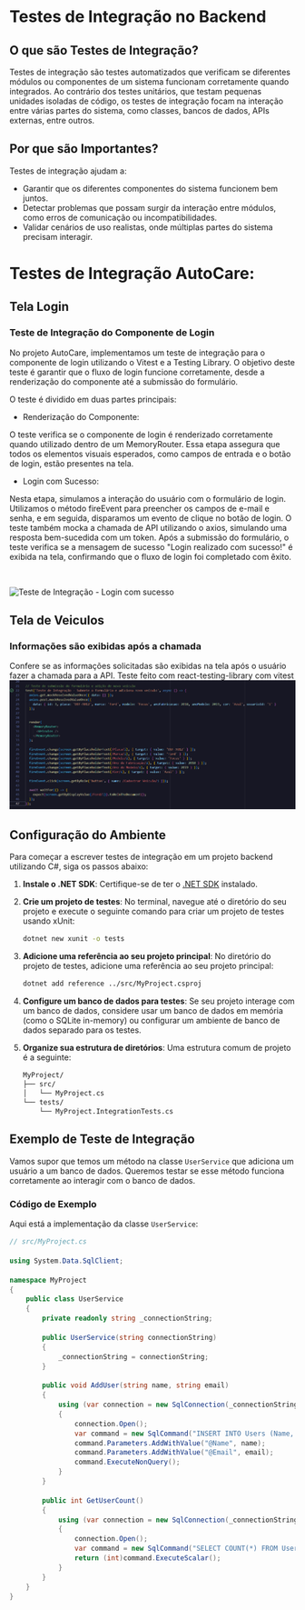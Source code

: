 # Testes de Integração no Backend

## O que são Testes de Integração?

Testes de integração são testes automatizados que verificam se diferentes módulos ou componentes de um sistema funcionam corretamente quando integrados. Ao contrário dos testes unitários, que testam pequenas unidades isoladas de código, os testes de integração focam na interação entre várias partes do sistema, como classes, bancos de dados, APIs externas, entre outros.

## Por que são Importantes?

Testes de integração ajudam a:

- Garantir que os diferentes componentes do sistema funcionem bem juntos.
- Detectar problemas que possam surgir da interação entre módulos, como erros de comunicação ou incompatibilidades.
- Validar cenários de uso realistas, onde múltiplas partes do sistema precisam interagir.

# Testes de Integração AutoCare:

## Tela Login

### Teste de Integração do Componente de Login


No projeto AutoCare, implementamos um teste de integração para o componente de login utilizando o Vitest e a Testing Library. O objetivo deste teste é garantir que o fluxo de login funcione corretamente, desde a renderização do componente até a submissão do formulário.

O teste é dividido em duas partes principais:

- Renderização do Componente: 


O teste verifica se o componente de login é renderizado corretamente quando utilizado dentro de um MemoryRouter. Essa etapa assegura que todos os elementos visuais esperados, como campos de entrada e o botão de login, estão presentes na tela.

- Login com Sucesso: 

Nesta etapa, simulamos a interação do usuário com o formulário de login. Utilizamos o método fireEvent para preencher os campos de e-mail e senha, e em seguida, disparamos um evento de clique no botão de login. O teste também mocka a chamada de API utilizando o axios, simulando uma resposta bem-sucedida com um token. Após a submissão do formulário, o teste verifica se a mensagem de sucesso "Login realizado com sucesso!" é exibida na tela, confirmando que o fluxo de login foi completado com êxito.

<br>

![Teste de Integração - Login com sucesso](https://github.com/user-attachments/assets/0e9b93a2-f922-4612-aec1-2d9aeb6915ad)


## Tela de Veiculos
### Informações são exibidas após a chamada
Confere se as informações solicitadas são exibidas na tela após o usuário fazer a chamada para a API.  Teste feito com react-testing-library com vitest
![Integração](image-1.png)
## Configuração do Ambiente

Para começar a escrever testes de integração em um projeto backend utilizando C#, siga os passos abaixo:

1. **Instale o .NET SDK**: Certifique-se de ter o [.NET SDK](https://dotnet.microsoft.com/download) instalado.

2. **Crie um projeto de testes**: No terminal, navegue até o diretório do seu projeto e execute o seguinte comando para criar um projeto de testes usando xUnit:

    ```bash
    dotnet new xunit -o tests
    ```

3. **Adicione uma referência ao seu projeto principal**: No diretório do projeto de testes, adicione uma referência ao seu projeto principal:

    ```bash
    dotnet add reference ../src/MyProject.csproj
    ```

4. **Configure um banco de dados para testes**: Se seu projeto interage com um banco de dados, considere usar um banco de dados em memória (como o SQLite in-memory) ou configurar um ambiente de banco de dados separado para os testes.

5. **Organize sua estrutura de diretórios**: Uma estrutura comum de projeto é a seguinte:

    ```
    MyProject/
    ├── src/
    │   └── MyProject.cs
    └── tests/
        └── MyProject.IntegrationTests.cs
    ```

## Exemplo de Teste de Integração

Vamos supor que temos um método na classe `UserService` que adiciona um usuário a um banco de dados. Queremos testar se esse método funciona corretamente ao interagir com o banco de dados.

### Código de Exemplo

Aqui está a implementação da classe `UserService`:

```csharp
// src/MyProject.cs

using System.Data.SqlClient;

namespace MyProject
{
    public class UserService
    {
        private readonly string _connectionString;

        public UserService(string connectionString)
        {
            _connectionString = connectionString;
        }

        public void AddUser(string name, string email)
        {
            using (var connection = new SqlConnection(_connectionString))
            {
                connection.Open();
                var command = new SqlCommand("INSERT INTO Users (Name, Email) VALUES (@Name, @Email)", connection);
                command.Parameters.AddWithValue("@Name", name);
                command.Parameters.AddWithValue("@Email", email);
                command.ExecuteNonQuery();
            }
        }

        public int GetUserCount()
        {
            using (var connection = new SqlConnection(_connectionString))
            {
                connection.Open();
                var command = new SqlCommand("SELECT COUNT(*) FROM Users", connection);
                return (int)command.ExecuteScalar();
            }
        }
    }
}
